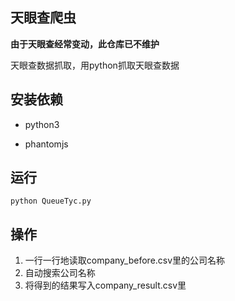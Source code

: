 ## 天眼查爬虫

**由于天眼查经常变动，此仓库已不维护**

天眼查数据抓取，用python抓取天眼查数据

## 安装依赖

- python3

- phantomjs

## 运行

```
python QueueTyc.py
```

## 操作

1. 一行一行地读取company_before.csv里的公司名称
2. 自动搜索公司名称
3. 将得到的结果写入company_result.csv里